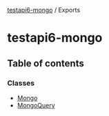 [testapi6-mongo](README.md) / Exports

# testapi6-mongo

## Table of contents

### Classes

- [Mongo](classes/mongo.md)
- [MongoQuery](classes/mongoquery.md)
